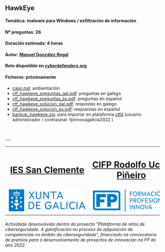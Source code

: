 
## HawkEye


#### Temática: malware para Windows / exfiltración de información
#### Nº preguntas: 26
#### Duración estimada: 4 horas
#### Autor: [Manuel González Regal](https://twitter.com/ManuelGRegal)
#### Reto dispoñible en [cyberdefenders.org](https://cyberdefenders.org/blueteam-ctf-challenges/91)
#### Ficheros: próximamente
- [caso.md](caso.md): ambientación
- [ctf_hawkeye_preguntas_gal.pdf](): preguntas en galego
- [ctf_hawkeye_preguntas_es.pdf](): preguntas en español
- [ctf_hawkeye_solucion_gal.pdf](): respostas en galego
- [ctf_hawkeye_solucion_es.pdf](): respuestas en español
- [backup_hawkeye.zip](): para importar en plataforma [ctfd](https://github.com/CTFd/CTFd) (usuario: administrador / contrasinal: fpinnovagalicia2022 )
<br>
<br>
---
<br>
<table align="center" cellspacing="50">
<tr>
   <td><h1 align=center><a href="https://www.iessanclemente.net/" target="_blank">IES San Clemente</a></h1></td>
   <td><h1 align=center><a href="https://www.cifprodolfoucha.es/"  target="_blank">CIFP Rodolfo Ucha Piñeiro</a></h1></td>
</tr>
<tr>
    <td><a href="https://www.edu.xunta.gal/" target="_blank"><img class="w-100 mx-auto d-block" style="max-width: 250px;padding: 5px;" src="../imagenes/logo_xunta_positivo.png" /></a></td>
    <td><a href="https://www.edu.xunta.gal/fp/convocatoria-innovacion-2022" target="_blank"><img class="w-100 mx-auto d-block" style="max-width: 250px;padding: 5px;" src="../imagenes/composicion_formacion_profesional_innova.png" /></a></td>
</tr>
</table>
      <p> </p>
      <h6>Actividade desenvolvida dentro do proxecto "Plataforma de retos de ciberseguridade. A gamificación no proceso de adquisición de competencias no ámbito da ciberseguridade", financiado na convocatoria de premios para o desenvolvemento de proxectos de innovación na FP do ano 2022.</h6>

